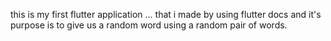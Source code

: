 this is my first flutter application ...
that i made by using flutter docs and it's purpose is to give us a random word using a random pair of words.

